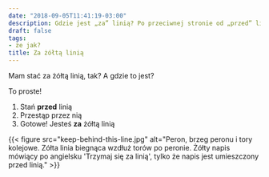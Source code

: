 ```yaml
---
date: "2018-09-05T11:41:19-03:00"
description: Gdzie jest „za” linią? Po przeciwnej stronie od „przed” linią?
draft: false
tags:
- że jak?
title: Za żółtą linią
---
```


Mam stać za żółtą linią, tak? A gdzie to jest?

To proste!

1. Stań **przed** linią
1. Przestąp przez nią
1. Gotowe! Jesteś **za** żółtą linią

{{< figure src="keep-behind-this-line.jpg" alt="Peron, brzeg peronu i tory kolejowe. Zółta linia biegnąca wzdłuż torów po peronie. Żółty napis mówiący po angielsku 'Trzymaj się za linią', tylko że napis jest umieszczony przed linią." >}}
